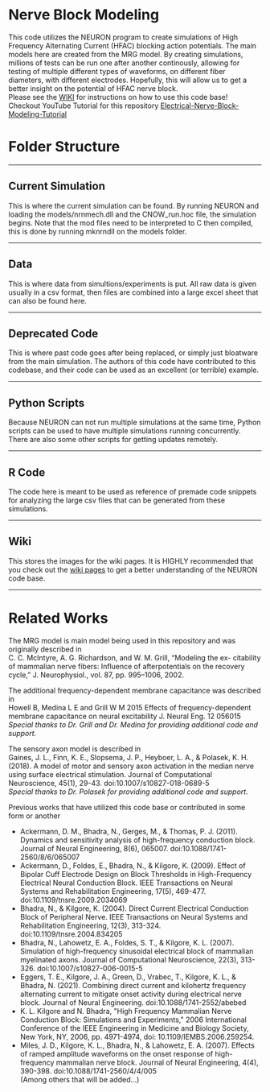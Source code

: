 # Nerve Block Modeling

This code utilizes the NEURON program to create simulations of High Frequency Alternating Current (HFAC) blocking action potentials. The main models here are created from the MRG model. By creating simulations, millions of tests can be run one after another continously, allowing for testing of multiple different types of waveforms, on different fiber diameters, with different electrodes. Hopefully, this will allow us to get a better insight on the potential of HFAC nerve block.  
Please see the [WIKI](https://github.com/joey-kilgore/Nerve-Block-Modeling/wiki) for instructions on how to use this code base!  
Checkout YouTube Tutorial for this repository [Electrical-Nerve-Block-Modeling-Tutorial](https://www.youtube.com/playlist?list=PL-HiS65yepm4Jo8OU-ZKYyLbT7wxt7Kjr)

# Folder Structure
---
## Current Simulation  
This is where the current simulation can be found. By running NEURON and loading the models/nrnmech.dll and the CNOW_run.hoc file, the simulation begins. Note that the mod files need to be interpreted to C then compiled, this is done by running mknrndll on the models folder.  

---
## Data  
This is where data from simultions/experiments is put. All raw data is given usually in a csv format, then files are combined into a large excel sheet that can also be found here.  

---
## Deprecated Code  
This is where past code goes after being replaced, or simply just bloatware from the main simulation. The authors of this code have contributed to this codebase, and their code can be used as an excellent (or terrible) example.  

---
## Python Scripts  
Because NEURON can not run multiple simulations at the same time, Python scripts can be used to have multiple simulations running concurrently. There are also some other scripts for getting updates remotely.  

---
## R Code  
The code here is meant to be used as reference of premade code snippets for analyzing the large csv files that can be generated from these simulations.  

---
## Wiki
This stores the images for the wiki pages. It is HIGHLY recommended that you check out the [wiki pages](https://github.com/joey-kilgore/Nerve-Block-Modeling/wiki) to get a better understanding of the NEURON code base. 

---
# Related Works  
The MRG model is main model being used in this repository and was originally described in  
C. C. McIntyre, A. G. Richardson, and W. M. Grill, “Modeling the ex- citability of mammalian nerve fibers: Influence of afterpotentials on the recovery cycle,” J. Neurophysiol., vol. 87, pp. 995–1006, 2002.  

The additional frequency-dependent membrane capacitance was described in  
Howell B, Medina L E and Grill W M 2015 Effects of frequency-dependent membrane capacitance on neural excitability J. Neural Eng. 12 056015  
*Special thanks to Dr. Grill and Dr. Medina for providing additional code and support.*  

The sensory axon model is described in  
Gaines, J. L., Finn, K. E., Slopsema, J. P., Heyboer, L. A., &amp; Polasek, K. H. (2018). A model of motor and sensory axon activation in the median nerve using surface electrical stimulation. Journal of Computational Neuroscience, 45(1), 29-43. doi:10.1007/s10827-018-0689-5  
*Special thanks to Dr. Polasek for providing additional code and support.*  

Previous works that have utilized this code base or contributed in some form or another  
 - Ackermann, D. M., Bhadra, N., Gerges, M., &amp; Thomas, P. J. (2011). Dynamics and sensitivity analysis of high-frequency conduction block. Journal of Neural Engineering, 8(6), 065007. doi:10.1088/1741-2560/8/6/065007  
 - Ackermann, D., Foldes, E., Bhadra, N., &amp; Kilgore, K. (2009). Effect of Bipolar Cuff Electrode Design on Block Thresholds in High-Frequency Electrical Neural Conduction Block. IEEE Transactions on Neural Systems and Rehabilitation Engineering, 17(5), 469-477. doi:10.1109/tnsre.2009.2034069  
 - Bhadra, N., &amp; Kilgore, K. (2004). Direct Current Electrical Conduction Block of Peripheral Nerve. IEEE Transactions on Neural Systems and Rehabilitation Engineering, 12(3), 313-324. doi:10.1109/tnsre.2004.834205  
 - Bhadra, N., Lahowetz, E. A., Foldes, S. T., &amp; Kilgore, K. L. (2007). Simulation of high-frequency sinusoidal electrical block of mammalian myelinated axons. Journal of Computational Neuroscience, 22(3), 313-326. doi:10.1007/s10827-006-0015-5  
 - Eggers, T. E., Kilgore, J. A., Green, D., Vrabec, T., Kilgore, K. L., &amp; Bhadra, N. (2021). Combining direct current and kilohertz frequency alternating current to mitigate onset activity during electrical nerve block. Journal of Neural Engineering. doi:10.1088/1741-2552/abebed  
 - K. L. Kilgore and N. Bhadra, "High Frequency Mammalian Nerve Conduction Block: Simulations and Experiments," 2006 International Conference of the IEEE Engineering in Medicine and Biology Society, New York, NY, 2006, pp. 4971-4974, doi: 10.1109/IEMBS.2006.259254.  
 - Miles, J. D., Kilgore, K. L., Bhadra, N., &amp; Lahowetz, E. A. (2007). Effects of ramped amplitude waveforms on the onset response of high-frequency mammalian nerve block. Journal of Neural Engineering, 4(4), 390-398. doi:10.1088/1741-2560/4/4/005  
(Among others that will be added...)
